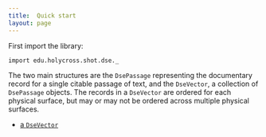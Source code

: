 ```yaml
---
title:  Quick start
layout: page
---
```



First import the library:


```tut:silent
import edu.holycross.shot.dse._
```

The two main structures are the `DsePassage` representing the documentary record for a single citable passage of text, and the `DseVector`, a collection of `DsePassage` objects.  The records in a  `DseVector` are ordered for each physical surface, but may or may not be ordered across multiple physical surfaces.


-   [a `DseVector`](dsevector)
